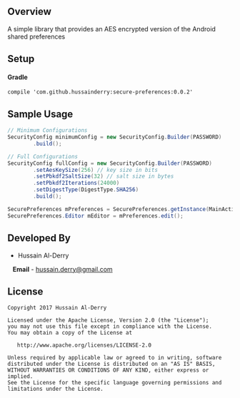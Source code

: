 ## Overview

A simple library that provides an AES encrypted version of the Android shared preferences

## Setup

#### Gradle

`compile 'com.github.hussainderry:secure-preferences:0.0.2'`

## Sample Usage
```java
// Minimum Configurations
SecurityConfig minimumConfig = new SecurityConfig.Builder(PASSWORD)
        .build();

// Full Configurations
SecurityConfig fullConfig = new SecurityConfig.Builder(PASSWORD)
        .setAesKeySize(256) // key size in bits
        .setPbkdf2SaltSize(32) // salt size in bytes
        .setPbkdf2Iterations(24000)
        .setDigestType(DigestType.SHA256)
        .build();

SecurePreferences mPreferences = SecurePreferences.getInstance(MainActivity.this, FILENAME, minimumConfig);
SecurePreferences.Editor mEditor = mPreferences.edit();
```

## Developed By

* Hussain Al-Derry 
 
&nbsp;&nbsp;&nbsp;**Email** - hussain.derry@gmail.com

## License

```
Copyright 2017 Hussain Al-Derry

Licensed under the Apache License, Version 2.0 (the "License");
you may not use this file except in compliance with the License.
You may obtain a copy of the License at

   http://www.apache.org/licenses/LICENSE-2.0

Unless required by applicable law or agreed to in writing, software
distributed under the License is distributed on an "AS IS" BASIS,
WITHOUT WARRANTIES OR CONDITIONS OF ANY KIND, either express or implied.
See the License for the specific language governing permissions and
limitations under the License.
```
